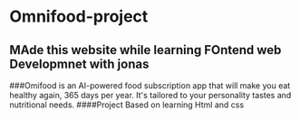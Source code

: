 # Omnifood-project
## MAde this website while learning FOntend web Developmnet with jonas
###Omifood is an AI-powered food subscription app that will make you eat healthy again, 365 days per year. It's tailored to your personality tastes and nutritional needs.
####Project Based on learning Html and css
